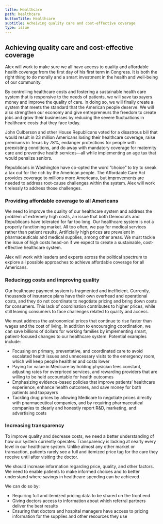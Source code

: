 ```yaml
---
title: Healthcare
path: healthcare
buttonTitle: Healthcare
subtitle: Acheiving quality care and cost-effective coverage
type: issue
---
```


## Achieving quality care and cost-effective coverage

Alex will work to make sure we all have access to quality and affordable health
coverage from the first day of his first term in Congress. It is both the right
thing to do morally and a smart investment in the health and well-being of our
community.

By controlling healthcare costs and fostering a sustainable health care system
that is responsive to the needs of patients, we will save taxpayers money and
improve the quality of care. In doing so, we will finally create a system that
meets the standard that the American people deserve. We will also strengthen our
economy and give entrepreneurs the freedom to create jobs and grow their
businesses by reducing the severe fluctuations in healthcare costs that they
face today.

John Culberson and other House Republicans voted for a disastrous bill that
would result in 23 million Americans losing their healthcare coverage, raise
premiums in Texas by 78%, endanger protections for people with preexisting
conditions, and do away with mandatory coverage for maternity care and
preventive health services—all while implementing an age tax that would penalize
seniors.

Republicans in Washington have co-opted the word “choice” to try to sneak a tax
cut for the rich by the American people. The Affordable Care Act provides
coverage to millions more Americans, but improvements are needed to address
root-cause challenges within the system. Alex will work tirelessly to address
those challenges.

### Providing affordable coverage to all Americans

We need to improve the quality of our healthcare system and address the problem
of extremely high costs, an issue that both Democrats and Republicans have
tolerated for far too long. Our healthcare system is not a properly functioning
market. All too often, we pay for medical services rather than patient results.
Artificially high prices are prevalent in pharmaceuticals and medical supplies,
among other areas. We must tackle the issue of high costs head-on if we expect
to create a sustainable, cost-effective healthcare system.

Alex will work with leaders and experts across the political spectrum to explore
all possible approaches to achieve affordable coverage for all Americans.

### Reducingg costs and improving quality

Our healthcare payment system is fragmented and inefficient. Currently,
thousands of insurance plans have their own overhead and operational costs, and
they do not coordinate to negotiate pricing and bring down costs for consumers.
This lack of coordination contributes to higher prices, while still leaving
consumers to face challenges related to quality and access.

We must address the astronomical prices that continue to rise faster than wages
and the cost of living. In addition to encouraging coordination, we can save
billions of dollars for working families by implementing smart, patient-focused
changes to our healthcare system. Potential examples include:

* Focusing on primary, preventative, and coordinated care to avoid escalated
  health issues and unnecessary visits to the emergency room, which will keep
  people healthier and costs lower
* Paying for value in Medicare by holding physician fees constant, adjusting
  rates for overpriced services, and rewarding providers that are willing to be
  held accountable for health outcomes
* Emphasizing evidence-based policies that improve patients’ healthcare
  experience, enhance health outcomes, and save money for both patients and
  taxpayers
* Tackling drug prices by allowing Medicare to negotiate prices directly with
  pharmaceutical companies, and by requiring pharmaceutical companies to clearly
  and honestly report R&D, marketing, and advertising costs

### Increasing transparency

To improve quality and decrease costs, we need a better understanding of how our
system currently operates. Transparency is lacking at nearly every level in our
healthcare system. Unlike almost any other market or transaction, patients
rarely see a full and itemized price tag for the care they receive until after
visiting the doctor.

We should increase information regarding price, quality, and other factors. We
need to enable patients to make informed choices and to better understand where
savings in healthcare spending can be achieved.

We can do so by:

* Requiring full and itemized pricing data to be shared on the front end
* Giving doctors access to information about which referral partners deliver the
  best results
* Ensuring that doctors and hospital managers have access to pricing information
  for the supplies and other resources they use
